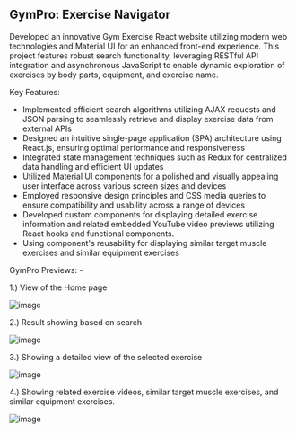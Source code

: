 ## GymPro: Exercise Navigator

Developed an innovative Gym Exercise React website utilizing modern web technologies and Material UI for an enhanced front-end experience. This project features robust search functionality, leveraging RESTful API integration and asynchronous JavaScript to enable dynamic exploration of exercises by body parts, equipment, and exercise name.

Key Features:

* Implemented efficient search algorithms utilizing AJAX requests and JSON parsing to seamlessly retrieve and display exercise data from external APIs
* Designed an intuitive single-page application (SPA) architecture using React.js, ensuring optimal performance and responsiveness
* Integrated state management techniques such as Redux for centralized data handling and efficient UI updates
* Utilized Material UI components for a polished and visually appealing user interface across various screen sizes and devices
* Employed responsive design principles and CSS media queries to ensure compatibility and usability across a range of devices
* Developed custom components for displaying detailed exercise information and related embedded YouTube video previews utilizing React hooks and functional components.
* Using component's reusability for displaying similar target muscle exercises and similar equipment exercises

GymPro Previews: - 

1.) View of the Home page

![image](https://github.com/Satyam123kumar/GymPro-Exercise-Navigator/assets/58924096/b5c064b6-1d02-4835-8ac2-3a0506240a6e)


2.) Result showing based on search

![image](https://github.com/Satyam123kumar/GymPro-Exercise-Navigator/assets/58924096/dfe4fcb9-7ff5-4a11-9702-1b98dfb04cbf)


3.) Showing a detailed view of the selected exercise

![image](https://github.com/Satyam123kumar/GymPro-Exercise-Navigator/assets/58924096/309943d2-302e-46f4-b847-aa33cc0d6781)


4.) Showing related exercise videos, similar target muscle exercises, and similar equipment exercises. 

![image](https://github.com/Satyam123kumar/GymPro-Exercise-Navigator/assets/58924096/6a0d9319-5c31-4131-b2e7-9e916bffaa2c)


